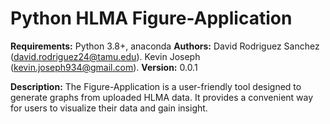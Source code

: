 # Python HLMA Figure-Application
**Requirements:** Python 3.8+, anaconda
**Authors:** David Rodriguez Sanchez (david.rodriguez24@tamu.edu). Kevin Joseph (kevin.joseph934@gmail.com).
**Version:** 0.0.1

**Description:** The Figure-Application is a user-friendly tool designed to generate graphs from uploaded HLMA data. It provides a convenient way for users to visualize their data and gain insight.

